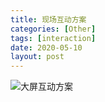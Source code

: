 ```yaml
---
title: 现场互动方案
categories: [Other]
tags: [interaction]
date: 2020-05-10
layout: post
---
```

![大屏互动方案](https://tobyqin.github.io/images/%E5%A4%A7%E5%B1%8F%E4%BA%92%E5%8A%A8%E6%96%B9%E6%A1%88.png)
